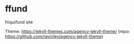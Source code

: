# ffund
friquifund site



Theme: https://jekyll-themes.com/agency-jekyll-theme/ (repo: https://github.com/raviriley/agency-jekyll-theme)
